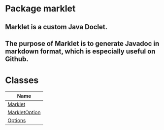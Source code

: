 Package marklet
===============
**Marklet** is a custom Java Doclet.
---
The purpose of Marklet is to generate Javadoc
 in markdown format, which is especially useful on Github.
---
Classes
=======
| Name                              |
| --------------------------------- |
| [Marklet](Marklet.md)             |
| [MarkletOption](MarkletOption.md) |
| [Options](Options.md)             |

